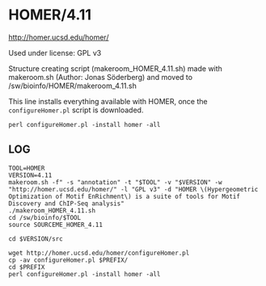 HOMER/4.11
========================

<http://homer.ucsd.edu/homer/>

Used under license:
GPL v3

Structure creating script (makeroom_HOMER_4.11.sh) made with makeroom.sh (Author: Jonas Söderberg) and moved to /sw/bioinfo/HOMER/makeroom_4.11.sh

This line installs everything available with HOMER, once the `configureHomer.pl` script is downloaded.

    perl configureHomer.pl -install homer -all


LOG
---

    TOOL=HOMER
    VERSION=4.11
    makeroom.sh -f" -s "annotation" -t "$TOOL" -v "$VERSION" -w "http://homer.ucsd.edu/homer/" -l "GPL v3" -d "HOMER \(Hypergeometric Optimization of Motif EnRichment\) is a suite of tools for Motif Discovery and ChIP-Seq analysis"
    ./makeroom_HOMER_4.11.sh
    cd /sw/bioinfo/$TOOL
    source SOURCEME_HOMER_4.11

    cd $VERSION/src

    wget http://homer.ucsd.edu/homer/configureHomer.pl
    cp -av configureHomer.pl $PREFIX/
    cd $PREFIX
    perl configureHomer.pl -install homer -all

